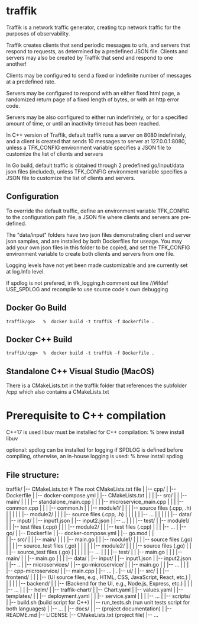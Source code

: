 # traffik

Traffik is a network traffic generator, creating tcp network traffic for the purposes of observability.

Traffik creates clients that send periodic messages to urls, and  servers that respond to requests, as determined by a predefined JSON file.  Clients and servers may also be created by Traffik that send and respond to one another!

Clients may be configured to send a fixed or indefinite number of messages at a predefined rate.

Servers may be configured to respond with an either fixed html page, a randomized return page of a fixed length of bytes, or with an http error code.  

Servers may be also configured to either run indefinitely, or for a specified amount of time, or until an inactivity timeout has been reached.

In C++ version of Traffik, default traffik runs a server on 8080 indefinitely, and a client is created that sends 10 messages to server at 127.0.0.1:8080, unless a TFK_CONFIG environment variable specifies a JSON file to customize the list of clients and servers

In Go build, default traffic is obtained through 2 predefined go/input/data json files (included), unless TFK_CONFIG environment variable specifies a JSON file to customize the list of clients and servers. 

## Configuration

To override the default traffic, define an environment variable TFK_CONFIG to the configuration path file, a JSON file where clients and servers are pre-defined.  

The "data/input" folders have two json files demonstrating client and server json samples, and are installed by both Dockerfiles for useage.  You may add your own json files in this folder to be copied, and set the TFK_CONFIG environment variable to create both clients and servers from one file.

Logging levels have not yet been made customizable and are currently set at log.Info level.



If spdlog is not prefered, in tfk_logging.h comment out line //#ifdef USE_SPDLOG and recompile to use source code's own debugging


## Docker Go Build

    traffik/go>   %  docker build -t traffik -f Dockerfile .
    

## Docker C++ Build

    traffik/cpp>  %  docker build -t traffik -f Dockerfile .


## Standalone C++ Visual Studio (MacOS)
There is a CMakeLists.txt in the traffik folder that references the subfolder /cpp which also contains a CMakeLists.txt 

# Prerequisite to C++ compilation
C++17 is used
libuv must be installed for C++ compilation: 
    %   brew install libuv 

optional: spdlog can be installed for logging if SPDLOG is defined before compiling, otherwise, an in-house logging is used: 
    %   brew install spdlog 


## File structure:

traffik/
|-- CMakeLists.txt  # The root CMakeLists.txt file
|
|-- cpp/
|   |-- Dockerfile
|   |-- docker-compose.yml
|   |-- CMakeLists.txt
|   |
|   |-- src/
|   |   |-- main/
|   |   |   |-- standalone_main.cpp
|   |   |   |-- microservice_main.cpp
|   |   |   |-- common.cpp
|   |   |   |-- common.h
|   |   |-- module1/
|   |   |   |-- source files (.cpp, .h)
|   |   |
|   |   |-- module2/
|   |   |   |-- source files (.cpp, .h)
|   |   |
|   |   |-- ...
|   |
|   |
|   |-- data/
|      |-- input/
|         |-- input1.json
|         |-- input2.json
|         |-- ..
|   |
|   |-- test/
|       |-- module1/
|       |   |-- test files (.cpp)
|       |
|       |-- module2/
|       |   |-- test files (.cpp)
|       |
|       |-- ...
|
|-- go/
|   |-- Dockerfile
|   |-- docker-compose.yml
|   |-- go.mod
|   |    
|   |-- src/
|   |   |-- main/
|   |   |   |-- main.go
|   |   |-- module1/
|   |   |   |-- source files (.go)
|   |   |   |-- source_test files (.go)
|   |   |
|   |   |-- module2/
|   |   |   |-- source files (.go)
|   |   |   |-- source_test files (.go)
|   |   |
|   |   |-- ...
|   |
|   |-- test/
|   |   |-- main.go
|   |
|   |-- main/ 
|   |   |-- main.go
|   |
|   |-- data/
|       |-- input/
|           |-- input1.json
|           |-- input2.json
|           |-- ..
|
|-- microservices/
|   |-- go-microservice/
|   |   |-- main.go
|   |   |-- ...
|   |
|   |-- cpp-microservice/
|       |-- main.cpp
|       |-- ...
|
.
|-- ui/
|   |-- src/
|   |   |-- frontend/
|   |   |   |-- (UI source files, e.g., HTML, CSS, JavaScript, React, etc.)
|   |   |
|   |   |-- backend/
|   |       |-- (Backend for the UI, e.g., Node.js, Express, etc.)
|   |
|   |-- ...
|
|
|-- helm/
|   |-- traffik-chart/
|       |-- Chart.yaml
|       |-- values.yaml
|       |-- templates/
|       |   |-- deployment.yaml
|       |   |-- service.yaml
|       |
|       |-- ...
|
|-- scripts/
|   |-- build.sh (build script for C++)
|   |-- run_tests.sh (run unit tests script for both languages)
|   |-- ...
|
|-- docs/
|   |-- (project documentation)
|
|-- README.md
|-- LICENSE
|-- CMakeLists.txt (project file)
|-- ...


  
    

